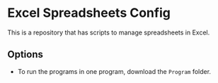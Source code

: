 # Excel Spreadsheets Config
This is a repository that has scripts to manage spreadsheets in Excel.

## Options

- To run the programs in one program, download the `Program` folder.
